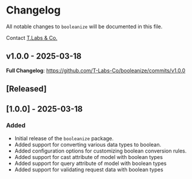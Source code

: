# Changelog

All notable changes to `booleanize` will be documented in this file.

Contact [T.Labs & Co.](https://github.com/ty-huynh)

## v1.0.0 - 2025-03-18

**Full Changelog**: https://github.com/T-Labs-Co/booleanize/commits/v1.0.0

## [Released]

## [1.0.0] - 2025-03-18

### Added

- Initial release of the `booleanize` package.
- Added support for converting various data types to boolean.
- Added configuration options for customizing boolean conversion rules.
- Added support for cast attribute of model with boolean types
- Added support for query attribute of model with boolean types
- Added support for validating request data with boolean types
